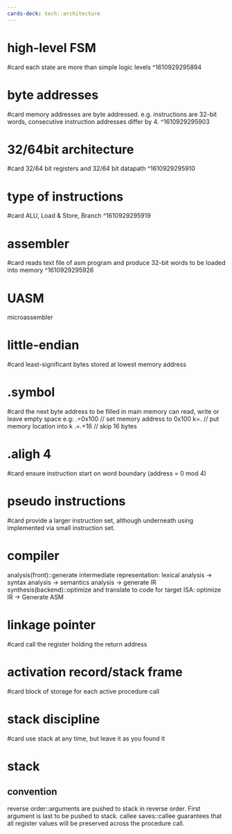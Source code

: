```yaml
---
cards-deck: tech::architecture
---
```


# high-level FSM
#card
each state are more than simple logic levels
^1610929295894

# byte addresses
#card
memory addresses are byte addressed.
e.g. instructions are 32-bit words, consecutive instruction addresses differ by 4.
^1610929295903

# 32/64bit architecture
#card
32/64 bit registers and 32/64 bit datapath
^1610929295910

# type of instructions
#card
ALU, Load & Store, Branch
^1610929295919


# assembler
#card
reads text file of asm program and produce 32-bit words to be loaded into memory
^1610929295926

# UASM
microassembler

# little-endian
#card
least-significant bytes stored at lowest memory address

# .symbol
#card
the next byte address to be filled in main memory
can read, write or leave empty space
e.g:
.=0x100 // set memory address to 0x100
k=. // put memory location into k
.=.+16 // skip 16 bytes

# .aligh 4
#card
ensure instruction start on word boundary (address = 0 mod 4)

# pseudo instructions
#card
provide a larger instruction set, although underneath using implemented via small instruction set.

# compiler
analysis(front)::generate intermediate representation: lexical analysis -> syntax analysis -> semantics analysis -> generate IR
synthesis(backend)::optimize and translate to code for target ISA: optimize IR -> Generate ASM

# linkage pointer
#card
call the register holding the return address

# activation record/stack frame
#card
block of storage for each active procedure call


# stack discipline
#card
use stack at any time, but leave it as you found it

# stack
## convention
reverse order::arguments are pushed to stack in reverse order. First argument is last to be pushed to stack.
callee saves::callee guarantees that all register values will be preserved across the procedure call.
